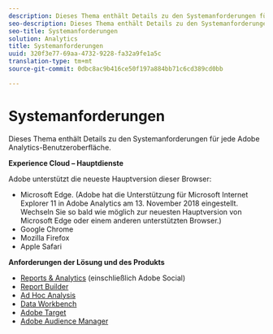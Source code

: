 ```yaml
---
description: Dieses Thema enthält Details zu den Systemanforderungen für jede Adobe Analytics-Benutzeroberfläche.
seo-description: Dieses Thema enthält Details zu den Systemanforderungen für jede Adobe Analytics-Benutzeroberfläche.
seo-title: Systemanforderungen
solution: Analytics
title: Systemanforderungen
uuid: 320f3e77-69aa-4732-9228-fa32a9fe1a5c
translation-type: tm+mt
source-git-commit: 0dbc8ac9b416ce50f197a884bb71c6cd389cd0bb

---
```



# Systemanforderungen

Dieses Thema enthält Details zu den Systemanforderungen für jede Adobe Analytics-Benutzeroberfläche.

**Experience Cloud – Hauptdienste**

Adobe unterstützt die neueste Hauptversion dieser Browser:

* Microsoft Edge. (Adobe hat die Unterstützung für Microsoft Internet Explorer 11 in Adobe Analytics am 13. November 2018 eingestellt. Wechseln Sie so bald wie möglich zur neuesten Hauptversion von Microsoft Edge oder einem anderen unterstützten Browser.)
* Google Chrome
* Mozilla Firefox
* Apple Safari

**Anforderungen der Lösung und des Produkts**

* [Reports &amp; Analytics](https://marketing.adobe.com/resources/help/en_US/sc/user/requirements.html) (einschließlich Adobe Social)
* [Report Builder](https://marketing.adobe.com/resources/help/en_US/arb/system_requirements.html)
* [Ad Hoc Analysis ](https://marketing.adobe.com/resources/help/en_US/dsc/c_sys_reqs.html)
* [Data Workbench](https://marketing.adobe.com/resources/help/en_US/insight/install/c_Data_Workbench_Client_install.html)
* [Adobe Target](https://marketing.adobe.com/resources/help/en_US/target/ov/r_supported_browsers.html)
* [Adobe Audience Manager](https://marketing.adobe.com/resources/help/en_US/aam/c_supported_browsers.html)

